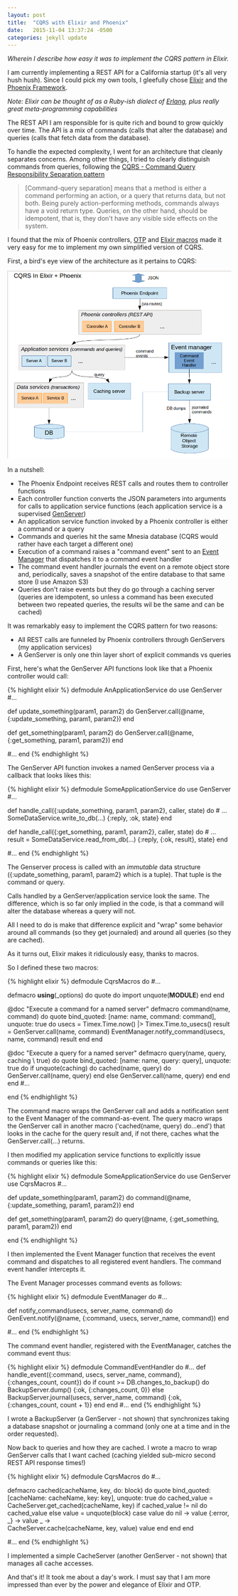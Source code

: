 ```yaml
---
layout: post
title:  "CQRS with Elixir and Phoenix"
date:   2015-11-04 13:37:24 -0500
categories: jekyll update
---
```


_Wherein I describe how easy it was to implement the CQRS pattern in Elixir._

I am currently implementing a REST API for a California startup (it's all very hush hush). Since I could pick my own tools, I gleefully chose [Elixir](http://elixir-lang.org) and the [Phoenix Framework](http://http://www.phoenixframework.org/).

_Note: Elixir can be thought of as a Ruby-ish dialect of [Erlang](http://www.erlang.org/), plus really great meta-programming capabilities_

The REST API I am responsible for is quite rich and bound to grow quickly over time. The API is a mix of commands (calls that alter the database) and queries (calls that fetch data from the database).

To handle the expected complexity, I went for an architecture that cleanly separates concerns. Among other things, I tried to clearly distinguish commands from queries, following the [CQRS - Command Query Responsibility Separation pattern](http://http://cqrs.nu/Faq/command-query-responsibility-segregation)

>[Command-query separation] means that a method is either a command performing an action, or a query that returns data, but not both.
>Being purely action-performing methods, commands always have a void return type.
>Queries, on the other hand, should be idempotent, that is, they don't have any visible side effects on the system.

I found that the mix of Phoenix controllers, [OTP](http://learnyousomeerlang.com/what-is-otp) and [Elixir macros](http://elixir-lang.org/getting-started/meta/macros.html) made it very easy for me to implement my own simplified version of CQRS.

First, a bird's eye view of the architecture as it pertains to CQRS:

![architecture](/assets/cqrs_elixir.png)

In a nutshell:

* The Phoenix Endpoint receives REST calls and routes them to controller functions
* Each controller function converts the JSON parameters into arguments for calls to application service functions (each application service is a supervised [GenServer](http://20bits.com/article/erlang-a-generic-server-tutorial))
* An application service function invoked by a Phoenix controller is either a command or a query
* Commands and queries hit the same Mnesia database (CQRS would rather have each target a different one)
* Execution of a command raises a "command event" sent to an [Event Manager](http://www.tattdcodemonkey.com/blog/2015/4/24/event-handling-in-elixir) that dispatches it to a command event handler
* The command event handler journals the event on a remote object store and, periodically, saves a snapshot of the entire database to that same store (I use Amazon S3)
* Queries don't raise events but they do go through a caching server (queries are idempotent, so unless a command has been executed between two repeated queries, the results wil be the same and can be cached)

It was remarkably easy to implement the CQRS pattern for two reasons:

* All REST calls are funneled by Phoenix controllers through GenServers (my application services)
* A GenServer is only one thin layer short of explicit commands vs queries

First, here's what the GenServer API functions look like that a Phoenix controller would call:

{% highlight elixir %}
defmodule AnApplicationService do
  use GenServer
  #...
  
  def update_something(param1, param2) do
    GenServer.call(@name, {:update_something, param1, param2})
  end
  
  def get_something(param1, param2) do
    GenServer.call(@name, {:get_something, param1, param2})
  end
  
  #...
end
{% endhighlight %}

The GenServer API function invokes a named GenServer process via a callback that looks likes this:

{% highlight elixir %}
defmodule SomeApplicationService do
  use GenServer
  #...
  
  def handle_call({:update_something, param1, param2}, caller, state) do
    # ...
    SomeDataService.write_to_db(...)
    {:reply, :ok, state}
  end
  
  def handle_call({:get_something, param1, param2}, caller, state) do
    # ...
    result = SomeDataService.read_from_db(...)
    {:reply, {:ok, result}, state}
  end
  
  #...
end
{% endhighlight %}

The Genserver process is called with an *immutable* data structure ({:update_something, param1, param2} which is a tuple). That tuple is the command or query.

Calls handled by a GenServer/application service look the same. The difference, which is so far only implied in the code, is that a command will alter the database whereas a query will not.

All I need to do is make that difference explicit and "wrap" some behavior around all commands (so they get journaled) and around all queries (so they are cached).

As it turns out, Elixir makes it ridiculously easy, thanks to macros.

So I defined these two macros:

{% highlight elixir %}
defmodule CqrsMacros do
  #...
  
  defmacro __using__(_options) do
    quote do
      import unquote(__MODULE__)
    end
  end
 
  @doc "Execute a command for a named server"
  defmacro command(name, command) do
    quote bind_quoted: [name: name, command: command], unquote: true do
      usecs = Timex.Time.now() |> Timex.Time.to_usecs()
      result = GenServer.call(name, command)
      EventManager.notify_command(usecs, name, command)
      result
     end
  end

  @doc "Execute a query for a named server"
  defmacro query(name, query, caching \\ true) do
    quote bind_quoted: [name: name, query: query], unquote: true do
      if unquote(caching) do
        cached(name, query) do
          GenServer.call(name, query)
	end
      else
        GenServer.call(name, query)
      end
    end
  end
  #...
  
end
{% endhighlight %}

The command macro wraps the GenServer call and adds a notification sent to the Event Manager of the command-as-event. The query macro wraps the GenServer call in another macro ('cached(name, query) do...end') that looks in the cache for the query result and, if not there, caches what the GenServer.call(...) returns.

I then modified my application service functions to explicitly issue commands or queries like this:

{% highlight elixir %}
defmodule SomeApplicationService do
  use GenServer
  use CqrsMacros
  #...

def update_something(param1, param2) do
    command(@name, {:update_something, param1, param2})
  end

  def get_something(param1, param2) do
    query(@name, {:get_something, param1, param2})
  end

end
{% endhighlight %}

I then implemented the Event Manager function that receives the event command and dispatches to all registered event handlers. The command event handler intercepts it.

The Event Manager processes command events as follows:

{% highlight elixir %}
defmodule EventManager do
  #...
  
  def notify_command(usecs, server_name, command) do
    GenEvent.notify(@name, {:command, usecs, server_name, command})
  end

  #...
end
{% endhighlight %}

The command event handler, registered with the EventManager, catches the command event thus:

{% highlight elixir %}
defmodule CommandEventHandler do
  #...
  def handle_event({:command, usecs, server_name, command}, {:changes_count, count}) do
    if count >=  DB.changes_to_backup() do
      BackupServer.dump()
      {:ok, {:changes_count, 0}}
    else
      BackupServer.journal(usecs, server_name, command)
      {:ok, {:changes_count, count + 1}}
    end
  end
  #...
end
{% endhighlight %}

I wrote a BackupServer (a GenServer - not shown) that synchronizes taking a database snapshot or journaling a command (only one at a time and in the order requested).

Now back to queries and how they are cached. I wrote a macro to wrap GenServer calls that I want cached (caching yielded sub-micro second REST API response times!)

{% highlight elixir %}
defmodule CqrsMacros do
  #...
  
  defmacro cached(cacheName, key, do: block) do
    quote bind_quoted: [cacheName: cacheName, key: key], unquote: true do
      cached_value = CacheServer.get_cached(cacheName, key)
      if cached_value != nil do
  	  cached_value
      else
	  value = unquote(block)
	  case value do
            nil -> value
            {:error, _} ->
	      value 
            _ ->	
              CacheServer.cache(cacheName, key, value)
              value
          end
      end
   end

   #...
 end
{% endhighlight %}

I implemented a simple CacheServer (another GenServer - not shown) that manages all cache accesses.

And that's it! It took me about a day's work. I must say that I am more impressed than ever by the power and elegance of Elixir and OTP.